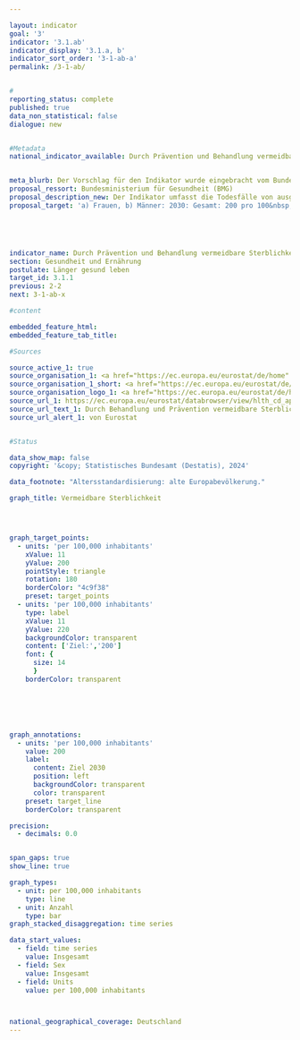 ```yaml
---

layout: indicator        
goal: '3'        
indicator: '3.1.ab'        
indicator_display: '3.1.a, b'        
indicator_sort_order: '3-1-ab-a'        
permalink: /3-1-ab/        


#
reporting_status: complete        
published: true        
data_non_statistical: false  
dialogue: new      


#Metadata        
national_indicator_available: Durch Prävention und Behandlung vermeidbare Sterblichkeit    


meta_blurb: Der Vorschlag für den Indikator wurde eingebracht vom Bundesministerium für Gesundheit (BMG).
proposal_ressort: Bundesministerium für Gesundheit (BMG)
proposal_description_new: Der Indikator umfasst die Todesfälle von ausgewählten häufigen Todesursachen der weiblichen und männlichen unter 75-jährigen Bevölkerung bezogen auf 100 000 Einwohnerinnen und Einwohner der standardisierten europäischen Bevölkerung unter 75 Jahren. Die Auswahl der Todesursachen bezieht sich auf die <a href="https://ec.europa.eu/eurostat/cache/metadata/Annexes/hlth_cdeath_sims_an_5.pdf" target="_blank">OECD-Eurostat Liste</a><br>Der Indikator unterscheidet zwischen behandelbarer und prävenierbarer Sterblichkeit. Die Summe ergibt die vermeidbare Sterblichkeit.<br>Der Indikator vermeidbare Sterblichkeit wird zur Beobachtung der Qualität und Effektivität der gesundheitlichen Versorgung und der Präventionspolitik eingesetzt. Er bezieht sich auf ausgewählte Todesursachen, die unter adäquaten Behandlungs- und Vorsorgebedingungen als vermeidbar (für die jeweils betrachtete Altersgruppe) gelten. Die vermeidbare Sterblichkeit umfasst sowohl durch Prävention als auch durch Behandlung vermeidbare Todesursachen. Die durch Prävention vermeidbare Sterblichkeit bezieht sich hauptsächlich auf durch wirksame Maßnahmen im Bereich der öffentlichen Gesundheit und der Primärprävention vermeidbare Todesfälle (d.h. Maßnahmen vor dem Auftreten von Krankheiten / Verletzungen, um die Inzidenz zu verringern). Die durch Behandlung vermeidbaren Todesfälle können hauptsächlich durch rechtzeitige und wirksame Maßnahmen im Gesundheitswesen vermieden werden, einschließlich Sekundärprävention und -behandlung (nach dem Auftreten von Krankheiten zur Verringerung der Sterblichkeit).<br>Die vermeidbare Gesamtmortalität (siehe Liste, Definition 2018) umfasst eine Reihe von Infektionskrankheiten (inkl. neu COVID-19), verschiedene Arten von Krebs, endokrine und Stoffwechselerkrankungen sowie einige Erkrankungen des Nervensystems, des Kreislaufs, der Atemwege, des Verdauungssystems und des Urogenitalsystems sowie einige Erkrankungen im Zusammenhang mit Schwangerschaft, Geburt und Perinatal Periode, eine Reihe von angeborenen Missbildungen, Nebenwirkungen der medizinischen und chirurgischen Versorgung, Verletzungen sowie alkohol- und drogenbedingte Störungen.<br>Der Indikator liefert Hinweise für potenzielle Verbesserungen im Gesundheitssystem, ist aber nicht als endgültige Maßnahme zur Überwachung der Gesundheitsversorgung beabsichtigt.
proposal_target: 'a) Frauen, b) Männer: 2030: Gesamt: 200 pro 100&nbsp;000 Einwohnerinnen und Einwohner'





indicator_name: Durch Prävention und Behandlung vermeidbare Sterblichkeit
section: Gesundheit und Ernährung        
postulate: Länger gesund leben        
target_id: 3.1.1        
previous: 2-2        
next: 3-1-ab-x       

#content              

embedded_feature_html:
embedded_feature_tab_title:       

#Sources        

source_active_1: true
source_organisation_1: <a href="https://ec.europa.eu/eurostat/de/home" target="_blank" onclick="return confirm_alert('von Eurostat', 'De')">Eurostat</a>
source_organisation_1_short: <a href="https://ec.europa.eu/eurostat/de/home" target="_blank" onclick="return confirm_alert('von Eurostat', 'De')">Eurostat</a>
source_organisation_logo_1: <a href="https://ec.europa.eu/eurostat/de/home" target="_blank" onclick="return confirm_alert('von Eurostat', 'De')"><img src="https://dns-indikatoren.de/public/OrgImgDe/eurostat.png" alt="Eurostat" title=" Klicken Sie hier um zur Homepage der Organisation Eurostat zu gelangen." style="height:60px; width:148px; border:transparent"/></a>
source_url_1: https://ec.europa.eu/eurostat/databrowser/view/hlth_cd_apr__custom_9875025/default/table
source_url_text_1: Durch Behandlung und Prävention vermeidbare Sterblichkeit von Einwohnern
source_url_alert_1: von Eurostat


#Status            

data_show_map: false        
copyright: '&copy; Statistisches Bundesamt (Destatis), 2024'        

data_footnote: "Altersstandardisierung: alte Europabevölkerung."        

graph_title: Vermeidbare Sterblichkeit        




graph_target_points:
  - units: 'per 100,000 inhabitants'
    xValue: 11
    yValue: 200
    pointStyle: triangle
    rotation: 180
    borderColor: "4c9f38"
    preset: target_points
  - units: 'per 100,000 inhabitants'
    type: label
    xValue: 11
    yValue: 220
    backgroundColor: transparent
    content: ['Ziel:','200']
    font: {
      size: 14
      }
    borderColor: transparent        






graph_annotations:
  - units: 'per 100,000 inhabitants'
    value: 200
    label:
      content: Ziel 2030
      position: left
      backgroundColor: transparent
      color: transparent
    preset: target_line
    borderColor: transparent               

precision:
  - decimals: 0.0


span_gaps: true        
show_line: true        

graph_types:
  - unit: per 100,000 inhabitants
    type: line
  - unit: Anzahl
    type: bar        
graph_stacked_disaggregation: time series

data_start_values:
  - field: time series
    value: Insgesamt
  - field: Sex
    value: Insgesamt          
  - field: Units
    value: per 100,000 inhabitants  



national_geographical_coverage: Deutschland                
---
```

